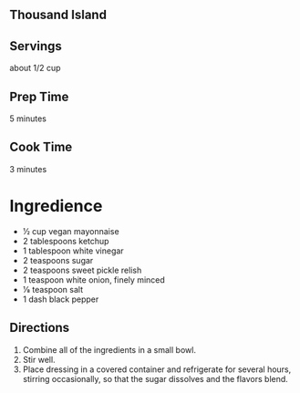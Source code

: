 ## Thousand Island 

## Servings 

about 1/2 cup  

## Prep Time 

5 minutes 

## Cook Time 

3 minutes 

# Ingredience
* 1⁄2 cup vegan mayonnaise
* 2 tablespoons ketchup
* 1 tablespoon white vinegar
* 2 teaspoons sugar
* 2 teaspoons sweet pickle relish
* 1 teaspoon white onion, finely minced
* 1⁄8 teaspoon salt
* 1 dash black pepper 
## Directions
1. Combine all of the ingredients in a small bowl. 
2. Stir well. 
3. Place dressing in a covered container and refrigerate for several hours, stirring occasionally, so that the sugar dissolves and the flavors blend.

